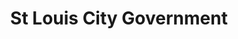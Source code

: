 ---
schema: default
title: St Louis City Government
description: 'City government for St. Louis, MO'
logo: 'https://www.stlouis-mo.gov/images/fleur-de-lis-red-20px.gif'
---